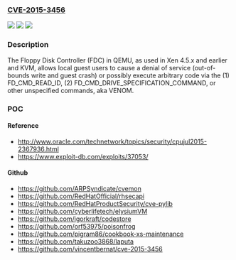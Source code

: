 ### [CVE-2015-3456](https://cve.mitre.org/cgi-bin/cvename.cgi?name=CVE-2015-3456)
![](https://img.shields.io/static/v1?label=Product&message=n%2Fa&color=blue)
![](https://img.shields.io/static/v1?label=Version&message=n%2Fa&color=blue)
![](https://img.shields.io/static/v1?label=Vulnerability&message=n%2Fa&color=brighgreen)

### Description

The Floppy Disk Controller (FDC) in QEMU, as used in Xen 4.5.x and earlier and KVM, allows local guest users to cause a denial of service (out-of-bounds write and guest crash) or possibly execute arbitrary code via the (1) FD_CMD_READ_ID, (2) FD_CMD_DRIVE_SPECIFICATION_COMMAND, or other unspecified commands, aka VENOM.

### POC

#### Reference
- http://www.oracle.com/technetwork/topics/security/cpujul2015-2367936.html
- https://www.exploit-db.com/exploits/37053/

#### Github
- https://github.com/ARPSyndicate/cvemon
- https://github.com/RedHatOfficial/rhsecapi
- https://github.com/RedHatProductSecurity/cve-pylib
- https://github.com/cyberlifetech/elysiumVM
- https://github.com/igorkraft/codestore
- https://github.com/orf53975/poisonfrog
- https://github.com/pigram86/cookbook-xs-maintenance
- https://github.com/takuzoo3868/laputa
- https://github.com/vincentbernat/cve-2015-3456

